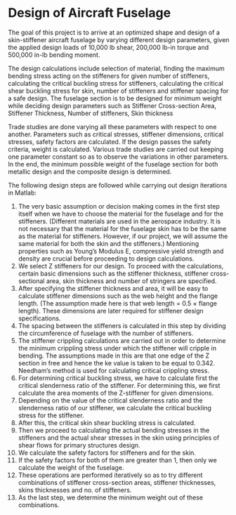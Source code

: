 # Design of Aircraft Fuselage
The goal of this project is to arrive at an optimized shape and design of a skin-stiffener aircraft fuselage by varying different design parameters, given the applied design loads of 10,000 lb shear, 200,000 lb-in torque and 500,000 in-lb bending moment.

The design calculations include selection of material, finding the maximum bending stress acting on the stiffeners for given number of stiffeners, calculating the critical buckling stress for stiffeners, calculating the critical shear buckling stress for skin, number of stiffeners and stiffener spacing for a safe design. The fuselage section is to be designed for minimum weight while deciding design parameters such as Stiffener Cross-section Area, Stiffener Thickness, Number of stiffeners, Skin thickness

Trade studies are done varying all these parameters with respect to one another. Parameters such as critical stresses, stiffener dimensions, critical stresses, safety factors are calculated. If the design passes the safety criteria, weight is calculated. Various trade studies are carried out keeping one parameter constant so as to observe the variations in other parameters. In the end, the minimum possible weight of the fuselage section for both metallic design and the composite design is determined.


The following design steps are followed while carrying out design iterations in Matlab:

1.	The very basic assumption or decision making comes in the first step itself when we have to choose the material for the fuselage and for the stiffeners. (Different materials are used in the aerospace industry. It is not necessary that the material for the fuselage skin has to be the same as the material for stiffeners. However, if our project, we will assume the same material for both the skin and the stiffeners.)
Mentioning properties such as Young’s Modulus E, compressive yield strength and density are crucial before proceeding to design calculations.
2.	We select Z stiffeners for our design. To proceed with the calculations, certain basic dimensions such as the stiffener thickness, stiffener cross-sectional area, skin thickness and number of stringers are specified.
3.	After specifying the stiffener thickness and area, it will be easy to calculate stiffener dimensions such as the web height and the flange length. (The assumption made here is that web length = 0.5 × flange length). These dimensions are later required for stiffener design specifications.
4.	The spacing between the stiffeners is calculated in this step by dividing the circumference of fuselage with the number of stiffeners.
5.	The stiffener crippling calculations are carried out in order to determine the minimum crippling stress under which the stiffener will cripple in bending. The assumptions made in this are that one edge of the Z section in free and hence the ke value is taken to be equal to 0.342. Needham’s method is used for calculating critical crippling stress.
6.	For determining critical buckling stress, we have to calculate first the critical slenderness ratio of the stiffener. For determining this, we first calculate the area moments of the Z-stiffener for given dimensions.
7.	Depending on the value of the critical slenderness ratio and the slenderness ratio of our stiffener, we calculate the critical buckling stress for the stiffener.
8.	After this, the critical skin shear buckling stress is calculated.
9.	Then we proceed to calculating the actual bending stresses in the stiffeners and the actual shear stresses in the skin using principles of shear flows for primary structures design.
10.	We calculate the safety factors for stiffeners and for the skin.
11.	If the safety factors for both of them are greater than 1, then only we calculate the weight of the fuselage.
12.	These operations are performed iteratively so as to try different combinations of stiffener cross-section areas, stiffener thicknesses, skins thicknesses and no. of stiffeners.
13.	As the last step, we determine the minimum weight out of these combinations.
